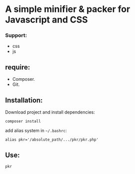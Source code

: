# A simple minifier & packer for Javascript and CSS

### Support:

 - css
 - js

## require:
 - Composer.
 - Git.

## Installation:

Download project and install dependencies:

	composer install

add alias system in `~/.bashrc`:

	alias pkr='/absolute_path/.../pkr/pkr.php'

## Use:

	pkr
